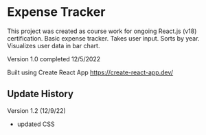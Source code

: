 # Expense Tracker

This project was created as course work for ongoing React.js (v18) certification.
Basic expense tracker. Takes user input. Sorts by year. Visualizes user data in bar chart.

Version 1.0 completed 12/5/2022

Built using Create React App
https://create-react-app.dev/

## Update History

Version 1.2 (12/9/22)
- updated CSS